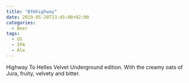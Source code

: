 ```yaml
---
title: "Bfmhighway"
date: 2019-05-20T13:45:08+02:00
categories:
  - Beer
tags:
  - US
  - IPA
  - Ale
---
```


Highway To Helles Velvet Underground edition. With the creamy oats of Jura, fruity, velvety and bitter.